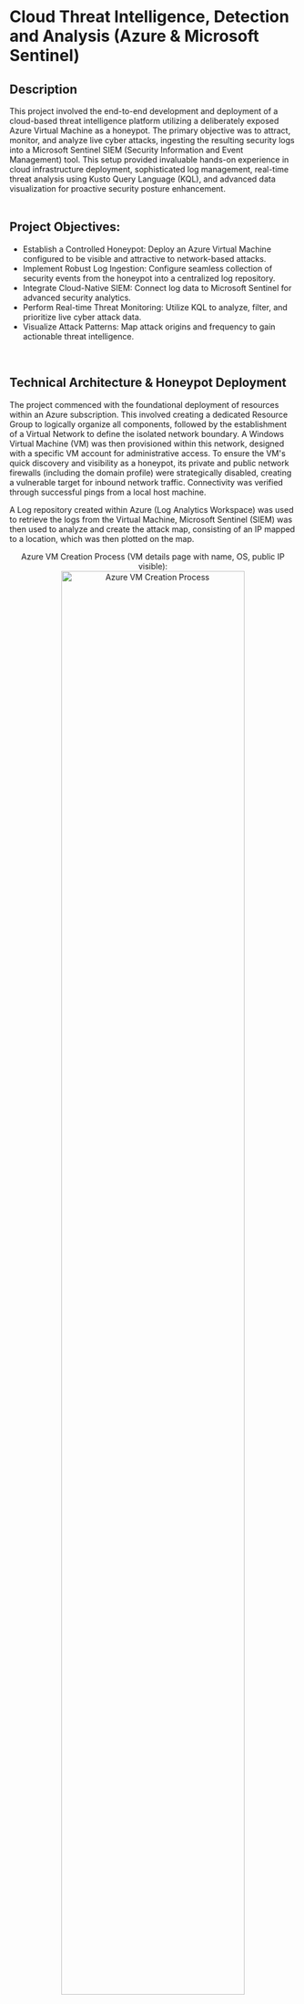 <h1>Cloud Threat Intelligence, Detection and Analysis (Azure & Microsoft Sentinel)</h1>


<h2>Description</h2>
This project involved the end-to-end development and deployment of a cloud-based threat intelligence platform utilizing a deliberately exposed Azure Virtual Machine as a honeypot. The primary objective was to attract, monitor, and analyze live cyber attacks, ingesting the resulting security logs into a Microsoft Sentinel SIEM (Security Information and Event Management) tool. This setup provided invaluable hands-on experience in cloud infrastructure deployment, sophisticated log management, real-time threat analysis using Kusto Query Language (KQL), and advanced data visualization for proactive security posture enhancement.
<br />
<br />
<h2>Project Objectives:</h2>

- <b2> Establish a Controlled Honeypot: Deploy an Azure Virtual Machine configured to be visible and attractive to network-based attacks. </b2>
- <b2> Implement Robust Log Ingestion: Configure seamless collection of security events from the honeypot into a centralized log repository. </b2>
- <b2> Integrate Cloud-Native SIEM: Connect log data to Microsoft Sentinel for advanced security analytics. </b2>
- <b2> Perform Real-time Threat Monitoring: Utilize KQL to analyze, filter, and prioritize live cyber attack data. </b2>
- <b2> Visualize Attack Patterns: Map attack origins and frequency to gain actionable threat intelligence. </b2>
<br />


<h2>Technical Architecture & Honeypot Deployment</h2>
The project commenced with the foundational deployment of resources within an Azure subscription. This involved creating a dedicated Resource Group to logically organize all components, followed by the establishment of a Virtual Network to define the isolated network boundary. A Windows Virtual Machine (VM) was then provisioned within this network, designed with a specific VM account for administrative access. To ensure the VM's quick discovery and visibility as a honeypot, its private and public network firewalls (including the domain profile) were strategically disabled, creating a vulnerable target for inbound network traffic. Connectivity was verified through successful pings from a local host machine. 

A Log repository created within Azure (Log Analytics Workspace) was used to retrieve the logs from the Virtual Machine, Microsoft Sentinel (SIEM) was then used to analyze and create the attack map, consisting of an IP mapped to a location, which was then plotted on the map.

<p align="center">
Azure VM Creation Process (VM details page with name, OS, public IP visible): <br/>
<img src="https:" height="80%" width="80%" alt="Azure VM Creation Process"/>
<br />
</p>
<br />


<h2>Log Ingestion & Microsoft Sentinel Integration</h2>
To transform raw security events into actionable intelligence, a comprehensive logging and SIEM integration strategy was implemented:
<br />
<br />

- <b2> Log Analytics Workspace (Log Repository): A dedicated Log Analytics Workspace was established to serve as the centralized repository for all security event data collected from the honeypot VM. </b2>
  <p align="center">
  Azure VM Creation Process (VM details page with name, OS, public IP visible): <br/>
  <img src="https:" height="80%" width="80%" alt="Azure VM Creation Process"/>
  <br />
  </p>
  <br />
- <b2> SIEM Linkage: The Log Analytics Workspace was seamlessly linked to Microsoft Sentinel, providing the SIEM tool with direct access to the ingested logs for security analytics and threat hunting. </b2>
  <p align="center">
  Linking Log Analytics Workspace to Microsoft Sentinel (Sentinel "Workspaces" blade showing the connected LA Workspace): <br/>
  <img src="https:" height="80%" width="80%" alt="Linking Log Analytics Workspace to Microsoft Sentinel"/>
  <br />
  </p>
  <br />
- <b2> Windows Security Event Collection: The Windows VM was configured to forward essential security events, ensuring comprehensive logging of activities within the honeypot.   </b2>
  <p align="center">
  Windows Security Event Collection: <br/>
  <img src="https:" height="80%" width="80%" alt="Windows Security Event Collection"/>
  <br />
  </p>
  <br />
- <b2> Data Collection Rule (DCR-Windows): A custom Data Collection Rule was meticulously created and applied to the VM. This rule dictated precisely which logs were to be forwarded from the Windows VM to the Log Analytics Workspace, enabling efficient and targeted data ingestion into Sentinel. </b2>
  <p align="center">
  Data Collection Rule (DCR-Windows) Configuration (showing the rule's settings for event collection): <br/>
  <img src="https:" height="80%" width="80%" alt="Data Collection Rule (DCR-Windows) Configuration"/>
  <br />
  </p>
  <br />
<br />



<h2>Threat Monitoring, Analysis & Visualization</h2>
With logs flowing into Sentinel, the project advanced to the crucial phases of real-time monitoring and in-depth analysis:
<br />
<br />

- <b2> Kusto Query Language (KQL) Analytics: Advanced KQL queries were developed and utilized within Microsoft Sentinel to filter, analyze, and prioritize incoming security events, enabling the identification of attack attempts, reconnaissance activities, and anomalous behaviors. </b2>
  <p align="center">
  Microsoft Sentinel Dashboard/KQL Query Window (query for failed RDP attempts or top attacking IPs): <br/>
  <img src="https:" height="80%" width="80%" alt="Microsoft Sentinel Dashboard/KQL Query Window"/>
  <br />
  </p>
  <br />
- <b2> IP Geolocation & Threat Mapping: Collected IP addresses from attack logs were enriched using an external CSV file to map them to corresponding longitude and latitude coordinates. This geolocation data was then used to visually represent the global origins of attacks.
  </b2>
  <p align="center">
  Geo-mapped Attack Frequency (world map visualization in Sentinel Workbooks showing attack origins/intensity): <br/>
  <img src="https:" height="80%" width="80%" alt="Geo-mapped Attack Frequency"/>
  <br />
  </p>
  <br />
- <b2> Live Attack Data Visualization: Microsoft Sentinel's powerful visualization capabilities, including Workbooks, were employed to create dynamic dashboards. These dashboards provided real-time insights into attack frequency, attack types, and geographical distribution, facilitating rapid understanding and response to observed threats.   </b2>
  <p align="center">
  Sentinel Workbooks/Attack Logs at Specific Time Ranges (chart showing attack volume over time or a list of recent attacks): <br/>
  <img src="https:" height="80%" width="80%" alt="Sentinel Workbooks/Attack Logs at Specific Time Ranges"/>
  <br />
  </p>
  <br />

<br />



<h2>Key Learnings & Outcomes</h2>
This project provided invaluable practical experience in:
<br />
<br />

- <b2> Deploying and securing resources in a major cloud platform (Azure). </b2>
- <b2> Implementing log management solutions for security monitoring. </b2>
- <b2> Leveraging a leading SIEM tool (Microsoft Sentinel) for threat detection, analysis, and prioritization. </b2>
- <b2> Utilizing KQL for advanced security analytics and data correlation. </b2>
- <b2> Transforming raw security logs into actionable threat intelligence through visualization and geolocation. </b2>
- <b2> This initiative cultivated a strong foundation in proactive cybersecurity defense and incident response methodologies within a cloud environment. </b2>

<br />






